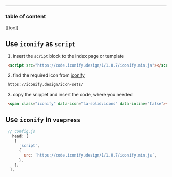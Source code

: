 <div align="center">
  <span class="iconify" data-icon="fa-solid:icons" data-inline="false" width="100"></span>
</div>

---

<h3>table of content</h3>

[[toc]]

## Use `iconify` as `script`

1. insert the `script` block to the index page or template
```html
 <script src="https://code.iconify.design/1/1.0.7/iconify.min.js"></script> 
```

2. find the required icon from [iconify](https://iconify.design/icon-sets/)
```html
 https://iconify.design/icon-sets/ 
```


3. copy the snippet and insert the code, where you needed
```html
 <span class="iconify" data-icon="fa-solid:icons" data-inline="false"></span> 
```

## Use `iconify` in `vuepress`
```js
 // config.js
   head: [
    [
      'script',
      {
        src: `https://code.iconify.design/1/1.0.7/iconify.min.js`,
      },
    ],
  ], 
```
